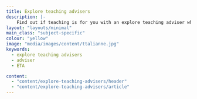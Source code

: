 ```yaml
---
title: Explore teaching advisers
description: |-
    Find out if teaching is for you with an explore teaching adviser who can help you discover what teaching is really like.
layout: "layouts/minimal"
main_class: "subject-specific"
colour: "yellow"
image: "media/images/content/ttalianne.jpg"
keywords:
  - explore teaching advisers
  - adviser
  - ETA

content:
  - "content/explore-teaching-advisers/header"
  - "content/explore-teaching-advisers/article"
---
```

